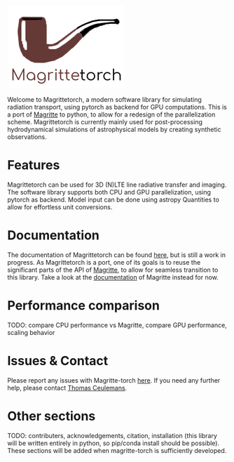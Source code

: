 <img src="docs/src/images/Magrittetorch_logo_no_background.png" alt="logo">

Welcome to Magrittetorch, a modern software library for simulating radiation transport, using pytorch as backend for GPU computations.
This is a port of [Magritte](https://github.com/Magritte-code/Magritte) to python, to allow for a redesign of the parallelization scheme.
Magrittetorch is currently mainly used for post-processing hydrodynamical simulations of astrophysical models by creating synthetic observations.

# Features
Magrittetorch can be used for 3D (N)LTE line radiative transfer and imaging. The software library supports both CPU and GPU parallelization, using pytorch as backend. Model input can be done using astropy Quantities to allow for effortless unit conversions.

# Documentation
The documentation of Magrittetorch can be found [here](https://magritte-torch.readthedocs.io), but is still a work in progress.
As Magrittetorch is a port, one of its goals is to reuse the significant parts of the API of [Magritte](https://github.com/Magritte-code/Magritte), to allow for seamless transition to this library. Take a look at the [documentation](https://magritte.readthedocs.io) of Magritte instead for now.

# Performance comparison
TODO: compare CPU performance vs Magritte, compare GPU performance, scaling behavior

# Issues & Contact
Please report any issues with Magritte-torch [here](https://github.com/Magritte-code/Magritte-torch/issues). If you need any further help, please contact [Thomas Ceulemans](https://thomasceulemans.github.io/).

# Other sections
TODO: contributers, acknowledgements, citation, installation (this library will be written entirely in python, so pip/conda install should be possible). These sections will be added when magritte-torch is sufficiently developed.
